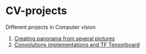 # CV-projects
Different projects in Computer vision

1. [Creating panorama from several pictures](./Panorama.ipynb)
2. [Convolutions implementations and TF Tensorboard](./Convolutions_and_TF_Tensorboard.ipynb)
